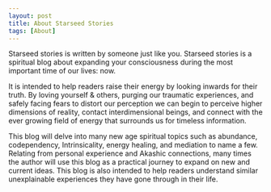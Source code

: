```yaml
---
layout: post
title: About Starseed Stories
tags: [About]
---
```


Starseed stories is written by someone just like you. Starseed stories is a spiritual blog about expanding your consciousness during the most important time of our lives: now. 

It is intended to help readers raise their energy by looking inwards for their truth. By loving yourself & others, purging our traumatic experiences, and safely facing fears to distort our perception we can begin to perceive higher dimensions of reality, contact interdimensional beings, and connect with the ever growing field of energy that surrounds us for timeless information.

This blog will delve into many new age spiritual topics such as abundance, codependency, Intrinsicality, energy healing, and mediation to name a few. Relating from personal experience and Akashic connections, many times the author will use this blog as a practical journey to expand on new and current ideas. This blog is also intended to help readers understand similar unexplainable experiences they have gone through in their life.